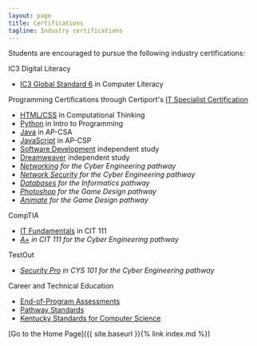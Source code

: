 ```yaml
---
layout: page
title: Certifications
tagline: Industry certifications
---
```

Students are encouraged to pursue the following industry certifications:

IC3 Digital Literacy
* [IC3 Global Standard 6](https://certiport.pearsonvue.com/Certifications/IC3/Digital-Literacy-Certification/Certify/IC3-Global-Standard-6) in Computer Literacy

Programming Certifications through Certiport's [IT Specialist Certification](https://certiport.pearsonvue.com/Certifications/ITSpecialist/Certification/Certify)
* [HTML/CSS](https://certiport.pearsonvue.com/fc/ITS/htmlcss) in Computational Thinking
* [Python](https://certiport.pearsonvue.com/fc/ITS/python) in Intro to Programming
* [Java](https://certiport.pearsonvue.com/fc/ITS/java) in AP-CSA
* [JavaScript](https://certiport.pearsonvue.com/fc/ITS/javascript) in AP-CSP
* [Software Development](https://certiport.pearsonvue.com/fc/ITS/softwaredevelopment) independent study
* [Dreamweaver](https://certiport.pearsonvue.com/fc/aca/od/cc2021/dreamweaver) independent study
* _[Networking](https://certiport.pearsonvue.com/fc/ITS/softwaredevelopment) for the Cyber Engineering pathway_
* _[Network Security](https://certiport.pearsonvue.com/fc/ITS/networksecurity) for the Cyber Engineering pathway_
* _[Databases](https://certiport.pearsonvue.com/fc/ITS/database) for the Informatics pathway_
* _[Photoshop](https://certiport.pearsonvue.com/fc/aca/od/cc2021/photoshop) for the Game Design pathway_
* _[Animate](https://certiport.pearsonvue.com/fc/aca/od/cc2021/animate) for the Game Design pathway_

CompTIA
* [IT Fundamentals](https://www.comptia.org/certifications/it-fundamentals) in CIT 111
* _[A+](https://www.comptia.org/certifications/a) in CIT 111 for the Cyber Engineering pathway_

TestOut
* _[Security Pro](https://w3.testout.com/pro-certifications/security-pro) in CYS 101 for the Cyber Engineering pathway_

Career and Technical Education
* [End-of-Program Assessments](https://education.ky.gov/CTE/endofprog/Pages/default.aspx)
* [Pathway Standards](https://education.ky.gov/CTE/endofprog/Pages/CTEEOPStandardsDocs.aspx)
* [Kentucky Standards for Computer Science](https://kystandards.org/content_area/computerscience/)

[Go to the Home Page]({{ site.baseurl }}{% link index.md %})
